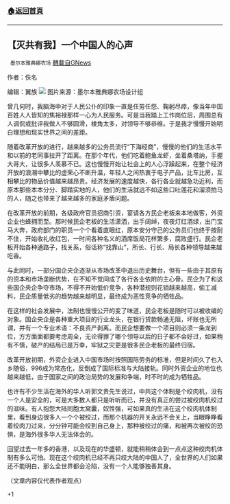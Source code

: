 ###  [:house:返回首頁](https://github.com/ourhimalayas/txt)
---

## 【灭共有我】一个中国人的心声
` 墨尔本雅典娜农场` [轉載自GNews](https://gnews.org/zh-hans/742659/)

作者：佚名

编辑：翼族
![]()![](https://gnews.org/wp-content/uploads/2021/01/abc-2.jpg)
图片来源：墨尔本雅典娜农场设计组

曾几何时，我脑海中对于人民公仆的印象一直是任劳任怨、鞠躬尽瘁，像当年中国百姓人人皆知的焦裕禄那样一心为人民服务。可是当我踏上工作岗位后，周围总有人调侃或批评我做人不够圆滑，棱角太多，对领导不够恭维。于是我才慢慢开始明白理想和现实世界之间的差距。

随着改革开放的进行，越来越多的公务员流行“下海经商”，慢慢的他们的生活水平和以前的老同事拉开了距离。在那个年代，他们吃着鲍鱼龙虾，坐着桑塔纳，手握大哥大，让很多人羡慕不已。这也慢慢开始让社会上的人心浮躁起来，在整个经济开放的浪潮中攀比的虚荣心不断升温，年轻人之间热衷于电子产品，比车比房，互相攀比的物品价值越来越昂贵。经济发展的速度越快，各行各业就越急功近利，而原本那些本本分分、脚踏实地的人，他们的生活就远不如这些口吐莲花和溜须拍马的人，随之也带来了越来越多的家庭矛盾问题。

在改革开放的前期，各级政府官员招商引资，宴请各方民企老板来本地做客，外资企业也蜂拥而至。那时候民企老板的生活潇洒，出手阔绰，夜夜灯红酒绿，出门宝马大奔，政府部门的职员一个个看着直眼红，原本安分守己的公务员们也终于按耐不住，开始收礼收红包，一时间各种名义的酒席饭局花样繁多，腐败盛行。民企老板开始各种通路子，找关系，俗话称“找靠山”，所长、行长、局长各种领导越来越吃香。

与此同时，一部分国企央企逐渐从市场改革中退出历史舞台，但有一些由于其原有的资本和市场垄断优势，在不知不觉间成了各行各业依附的主心骨。民企为了和这些国企央企争夺市场，不得不开始低价竞争，各种潜规则花销越来越高，偷工减料，民企质量低劣的趋势越来越明显，最终成为恶性竞争的牺牲品。

在这样的社会发展中，法制也慢慢公开的变了味道，民企老板是随时可以被收编的对象。国企央企是各种重大项目的行业龙头，在银行贷款畅通无阻，坏账也无所谓，并有一个专业术语：不良资产剥离。而民企想要做一个项目则必须一条龙到位，方方面面都要考虑周全，无论得罪了哪个领导以后的日子都不会好过，如果稍有不慎，破产的结局已是万幸，牢狱之灾更是很多民企老板的最终归宿。

改革开放初期，外资企业进入中国市场时按照国际劳务的标准，但是时间久了也入乡随俗，996成为常态化，反倒成了国际标准与大陆接轨。同时外资企业的地位也越来越低，由于国家之间的政治局势的发展和争端，时不时的成为牺牲品。

也许有不少生活在海外的华人听郭文贵先生说过，中共这个体制是个绞肉机，没有一个人是安全的，可是大多数人都只是听听而已，并没有真正的尝过被绞肉机绞过的滋味。有人抱怨大陆同胞太窝囊，奴性强，可如果真的生活在这个绞肉机体制里，看到身边很多人一个个被绞过，而那个机器的开关永远不会关上，当眼睁睁看着绞肉刀过来，分分钟可能会绞到自己身上，那种被绞过的痛，和被再次被绞的恐惧，是海外很多华人无法体会的。

回望过去一年多的香港，以及现在的华盛顿，就能稍稍体会到一点点这种绞肉机体制有多么可怕。现在这个绞肉机已经不再只绞大陆的中国人了，全世界的人们如果还不能明白，那么全世界都会沦陷，没有一个人能够独善其身。

（文章内容仅代表作者观点）

+1
